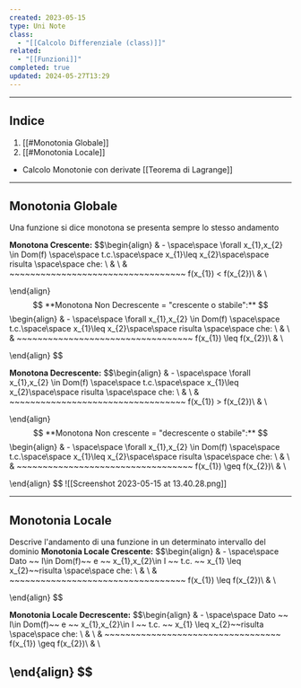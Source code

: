 ```yaml
---
created: 2023-05-15
type: Uni Note
class:
  - "[[Calcolo Differenziale (class)]]"
related:
  - "[[Funzioni]]"
completed: true
updated: 2024-05-27T13:29
---
```

---
## Indice
1. [[#Monotonia Globale]]
2. [[#Monotonia Locale]]

- Calcolo Monotonie con derivate [[Teorema di Lagrange]]

---
## Monotonia Globale
Una funzione si dice monotona se presenta sempre lo stesso andamento

**Monotona Crescente:**
$$\begin{align}
& - \space\space \forall x_{1},x_{2} \in Dom(f) \space\space t.c.\space\space x_{1}\leq x_{2}\space\space risulta \space\space che:  \\
& \\
&  ~~~~~~~~~~~~~~~~~~~~~~~~~~~~~~~~~~ f(x_{1}) < f(x_{2})\\
& \\

\end{align} $$
**Monotona Non Decrescente = "crescente o stabile":**
$$\begin{align}
& - \space\space \forall x_{1},x_{2} \in Dom(f) \space\space t.c.\space\space x_{1}\leq x_{2}\space\space risulta \space\space che:  \\
& \\
&  ~~~~~~~~~~~~~~~~~~~~~~~~~~~~~~~~~~ f(x_{1}) \leq f(x_{2})\\
& \\

\end{align} $$

**Monotona Decrescente:**
$$\begin{align}
& - \space\space \forall x_{1},x_{2} \in Dom(f) \space\space t.c.\space\space x_{1}\leq x_{2}\space\space risulta \space\space che:  \\
& \\
&  ~~~~~~~~~~~~~~~~~~~~~~~~~~~~~~~~~~ f(x_{1}) > f(x_{2})\\
& \\

\end{align} $$
**Monotona Non crescente = "decrescente o stabile":**
$$\begin{align}
& - \space\space \forall x_{1},x_{2} \in Dom(f) \space\space t.c.\space\space x_{1}\leq x_{2}\space\space risulta \space\space che:  \\
& \\
&  ~~~~~~~~~~~~~~~~~~~~~~~~~~~~~~~~~~ f(x_{1}) \geq f(x_{2})\\
& \\

\end{align} $$
![[Screenshot 2023-05-15 at 13.40.28.png]]

---
## Monotonia Locale
Descrive l'andamento di una funzione in un determinato intervallo del dominio
**Monotonia Locale Crescente:**
$$\begin{align}
& - \space\space Dato ~~ I\in Dom(f)~~ e ~~ x_{1},x_{2}\in I ~~ t.c. ~~ x_{1} \leq x_{2}~~risulta \space\space che:  \\
& \\
&  ~~~~~~~~~~~~~~~~~~~~~~~~~~~~~~~~~~ f(x_{1}) \leq f(x_{2})\\
& \\

\end{align} $$

**Monotonia Locale Decrescente:**
$$\begin{align}
& - \space\space Dato ~~ I\in Dom(f)~~ e ~~ x_{1},x_{2}\in I ~~ t.c. ~~ x_{1} \leq x_{2}~~risulta \space\space che:  \\
& \\
&  ~~~~~~~~~~~~~~~~~~~~~~~~~~~~~~~~~~ f(x_{1})  \geq f(x_{2})\\
& \\

\end{align} $$
---